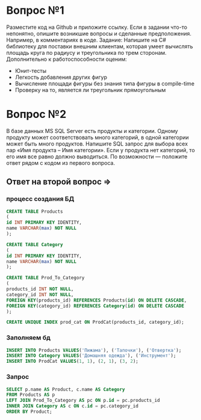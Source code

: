 # Вопрос №1
Разместите код на Github и приложите ссылку. Если в задании что-то непонятно, опишите возникшие вопросы и сделанные предположения. Например, в комментариях в коде.
Задание:
Напишите на C# библиотеку для поставки внешним клиентам, которая умеет вычислять площадь круга по радиусу и треугольника по трем сторонам. Дополнительно к работоспособности оценим:
- Юнит-тесты
- Легкость добавления других фигур
- Вычисление площади фигуры без знания типа фигуры в compile-time
- Проверку на то, является ли треугольник прямоугольным

# Вопрос №2
В базе данных MS SQL Server есть продукты и категории. Одному продукту может соответствовать много категорий, в одной категории может быть много продуктов. Напишите SQL запрос для выбора всех пар «Имя продукта – Имя категории». Если у продукта нет категорий, то его имя все равно должно выводиться.
По возможности — положите ответ рядом с кодом из первого вопроса.

## Ответ на второй вопрос => 
### процесс создания БД
```SQL
CREATE TABLE Products
(
id INT PRIMARY KEY IDENTITY, 
name VARCHAR(max) NOT NULL
);

CREATE TABLE Category
(
id INT PRIMARY KEY IDENTITY,
name VARCHAR(max) NOT NULL
);

CREATE TABLE Prod_To_Category
(
products_id INT NOT NULL,
category_id INT NOT NULL,
FOREIGN KEY(products_id) REFERENCES Products(id) ON DELETE CASCADE,
FOREIGN KEY(category_id) REFERENCES Category(id) ON DELETE CASCADE
);

CREATE UNIQUE INDEX prod_cat ON ProdCat(products_id, category_id);
```
### Заполняем бд
```SQL 
INSERT INTO Products VALUES('Пижама'), ('Тапочки'), ('Отвертка');
INSERT INTO Category VALUES('Домашняя одежда'), ('Инструмент');
INSERT INTO ProdCat VALUES(1, 1), (2, 1), (3, 2);
```
### Запрос
```SQL
SELECT p.name AS Product, c.name AS Category 
FROM Products AS p
LEFT JOIN Prod_To_Category AS pc ON p.id = pc.products_id
INNER JOIN Category AS c ON c.id = pc.category_id
ORDER BY Product;
```
 
